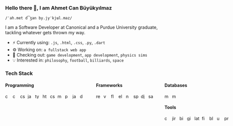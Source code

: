 ### Hello there 👋, I am Ahmet Can Büyükyılmaz
`/ˈah.met d͡ʒan by.jyˈkjɯl.maz/`

I am a Software Developer at Canonical and a Purdue University graduate, tackling whatever gets thrown my way.

- ⚡ Currently using: `.js`, `.html`, `.css`, `.py`, `.dart`
- ⚙️ Working on: `a fullstack web app`
- 🔭 Checking out: `game development`, `app development`, `physics sims`
- 💡 Interested in: `philosophy`, `football`, `billiards`, `space` 

### Tech Stack
<div style="display: flex; gap: 36px; margin-top: -16px">
<div style="display: flex; flex-direction: column">

#### Programming
<div style="display: flex; gap: 8px">
  <img src="https://cdn.jsdelivr.net/gh/devicons/devicon/icons/c/c-original.svg" height="16" alt="c logo"  />
  <img src="https://cdn.jsdelivr.net/gh/devicons/devicon/icons/cplusplus/cplusplus-original.svg" height="16" alt="cplusplus logo"  />
  <img src="https://cdn.jsdelivr.net/gh/devicons/devicon/icons/csharp/csharp-original.svg" height="16" alt="csharp logo"  />
  <img src="https://cdn.jsdelivr.net/gh/devicons/devicon/icons/javascript/javascript-plain.svg" height="16" alt="javascript logo"  />
  <img src="https://cdn.jsdelivr.net/gh/devicons/devicon/icons/typescript/typescript-plain.svg" height="16" alt="typescript logo"  />
  <img src="https://cdn.jsdelivr.net/gh/devicons/devicon/icons/html5/html5-plain.svg" height="16" alt="html5 logo"  />
  <img src="https://cdn.jsdelivr.net/gh/devicons/devicon/icons/css3/css3-plain.svg" height="16" alt="css3 logo"  />
  <img src="https://cdn.jsdelivr.net/gh/devicons/devicon/icons/matlab/matlab-original.svg" height="16" alt="matlab logo"  />
  <img src="https://cdn.jsdelivr.net/gh/devicons/devicon/icons/python/python-original.svg" height="16" alt="python logo"  />
  <img src="https://cdn.jsdelivr.net/gh/devicons/devicon/icons/java/java-original.svg" height="16" alt="java logo"  />
  <img src="https://cdn.jsdelivr.net/gh/devicons/devicon/icons/dart/dart-original.svg" height="16" alt="dart logo"  />
</div>
</div>

<div style="display: flex; flex-direction: column">

#### Frameworks
<div style="display: flex; gap: 8px">
  <img src="https://cdn.jsdelivr.net/gh/devicons/devicon/icons/react/react-original.svg" height="16" alt="react logo"  />
  <img src="https://cdn.jsdelivr.net/gh/devicons/devicon/icons/vuejs/vuejs-original.svg" height="16" alt="vuejs logo"  />
  <img src="https://cdn.jsdelivr.net/gh/devicons/devicon/icons/flutter/flutter-original.svg" height="16" alt="flutter logo"  />
  <img src="https://cdn.simpleicons.org/electron/47848F" height="16" alt="electron logo"  />
  <img src="https://cdn.jsdelivr.net/gh/devicons/devicon/icons/nodejs/nodejs-original.svg" height="16" alt="nodejs logo"  />
  <img src="https://cdn.jsdelivr.net/gh/devicons/devicon/icons/spring/spring-original.svg" height="16" alt="spring logo"  />
  <img src="https://cdn.jsdelivr.net/gh/devicons/devicon/icons/django/django-plain.svg" height="16" alt="django logo"  />
  <img src="https://cdn.jsdelivr.net/gh/devicons/devicon/icons/sass/sass-original.svg" height="16" alt="sass logo"  />
</div>
</div>

<div style="display: flex; flex-direction: column">

#### Databases
<div style="display: flex; gap: 8px">
  <img src="https://cdn.jsdelivr.net/gh/devicons/devicon/icons/mysql/mysql-original.svg" height="16" alt="mysql logo"  />
  <img src="https://cdn.jsdelivr.net/gh/devicons/devicon/icons/mongodb/mongodb-original.svg" height="16" alt="mongodb logo"  />
</div>

<div style="display: flex; flex-direction: column">

#### Tools
<div style="display: flex; gap: 8px">
  <img src="https://cdn.jsdelivr.net/gh/devicons/devicon/icons/confluence/confluence-original.svg" height="16" alt="confluence logo"  />
  <img src="https://cdn.jsdelivr.net/gh/devicons/devicon/icons/jira/jira-original.svg" height="16" alt="jira logo"  />
  <img src="https://cdn.jsdelivr.net/gh/devicons/devicon/icons/bitbucket/bitbucket-original.svg" height="16" alt="bitbucket logo"  />
  <img src="https://cdn.jsdelivr.net/gh/devicons/devicon/icons/git/git-original.svg" height="16" alt="git logo"  />
  <img src="https://cdn.simpleicons.org/latex/008080" height="16" alt="latex logo"  />
  <img src="https://cdn.jsdelivr.net/gh/devicons/devicon/icons/figma/figma-original.svg" height="16" alt="figma logo"  />
  <img src="https://cdn.jsdelivr.net/gh/devicons/devicon/icons/blender/blender-original.svg" height="16" alt="blender logo"  />
  <img src="https://cdn.simpleicons.org/unity/FFFFFF" height="16" alt="unity logo"  />
  <img src="https://prepar3d.com/wp-content/uploads/2023/03/P3D_Logo_v6.png" height="16" alt="prepar3d logo"  />
</div>
</div>
</div>
